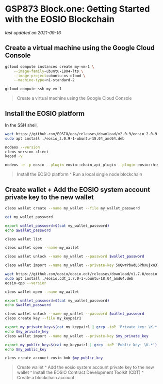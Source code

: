 # GSP873 Block.one: Getting Started with the EOSIO Blockchain

_last updated on 2021-09-16_

## Create a virtual machine using the Google Cloud Console

```bash
gcloud compute instances create my-vm-1 \
    --image-family=ubuntu-1804-lts \
    --image-project=ubuntu-os-cloud	\
    --machine-type=n1-standard-2

gcloud compute ssh my-vm-1
```

> Create a virtual machine using the Google Cloud Console

## Install the EOSIO platform

In the SSH shell,

```bash
wget https://github.com/EOSIO/eos/releases/download/v2.0.9/eosio_2.0.9-1-ubuntu-18.04_amd64.deb
sudo apt install ./eosio_2.0.9-1-ubuntu-18.04_amd64.deb
```

```bash
nodeos --version
cleos version client
keosd -v

nodeos -e -p eosio --plugin eosio::chain_api_plugin --plugin eosio::history_api_plugin --contracts-console >> nodeos.log 2>&1 &

```

> Install the EOSIO platform
^
> Run a local single node blockchain

## Create wallet + Add the EOSIO system account private key to the new wallet

```bash
cleos wallet create --name my_wallet --file my_wallet_password

cat my_wallet_password

export wallet_password=$(cat my_wallet_password)
echo $wallet_password

cleos wallet list

cleos wallet open --name my_wallet

cleos wallet unlock --name my_wallet --password $wallet_password

cleos wallet import --name my_wallet --private-key 5KQwrPbwdL6PhXujxW37FSSQZ1JiwsST4cqQzDeyXtP79zkvFD3

wget https://github.com/eosio/eosio.cdt/releases/download/v1.7.0/eosio.cdt_1.7.0-1-ubuntu-18.04_amd64.deb
sudo apt install ./eosio.cdt_1.7.0-1-ubuntu-18.04_amd64.deb
eosio-cpp --version

cleos wallet open --name my_wallet

export wallet_password=$(cat my_wallet_password)
echo $wallet_password

cleos wallet unlock --name my_wallet --password $wallet_password
cleos create key --file my_keypair1

export my_private_key=$(cat my_keypair1 | grep -ioP 'Private key: \K.*')
echo $my_private_key
cleos wallet import --name my_wallet --private-key $my_private_key

export my_public_key=$(cat my_keypair1 | grep -ioP 'Public key: \K.*')
echo $my_public_key

cleos create account eosio bob $my_public_key
```

> Create wallet
^
> Add the eosio system account private key to the new wallet
^
> Install the EOSIO Contract Development Toolkit (CDT)
^
> Create a blockchain account
